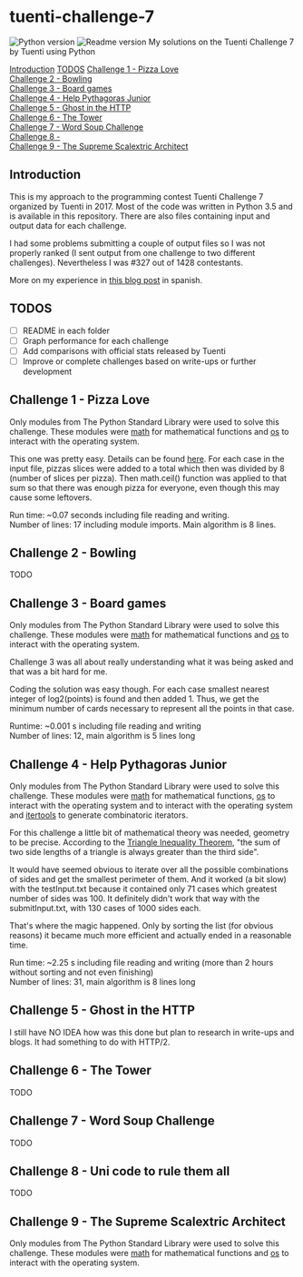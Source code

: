 # tuenti-challenge-7
![Python version](https://img.shields.io/badge/python-v3.5.2-blue.svg)
![Readme version]()
My solutions on the Tuenti Challenge 7 by Tuenti using Python

[Introduction]()
[TODOS]()
[Challenge 1 - Pizza Love](https://github.com/danielsto/tuenti-challenge-7#challenge-1---pizza-love)  
[Challenge 2 - Bowling](https://github.com/danielsto/tuenti-challenge-7#challenge-2---bowling)  
[Challenge 3 - Board games](https://github.com/danielsto/tuenti-challenge-7#challenge-3---board-games)  
[Challenge 4 - Help Pythagoras Junior](https://github.com/danielsto/tuenti-challenge-7#challenge-4---help-pythagoras-junior)  
[Challenge 5 - Ghost in the HTTP](https://github.com/danielsto/tuenti-challenge-7#challenge-5---ghost-in-the-http)  
[Challenge 6 - The Tower](https://github.com/danielsto/tuenti-challenge-7#challenge-6---the-tower)  
[Challenge 7 - Word Soup Challenge](https://github.com/danielsto/tuenti-challenge-7#challenge-7---word-soup-challenge)  
[Challenge 8 - ]()  
[Challenge 9 - The Supreme Scalextric Architect](https://github.com/danielsto/tuenti-challenge-7#challenge-9---the-supreme-scalextric-architect)  

## Introduction
This is my approach to the programming contest Tuenti Challenge 7 organized by Tuenti in 2017.
Most of the code was written in Python 3.5 and is available in this repository.
There are also files containing input and output data for each challenge.

I had some problems submitting a couple of output files so I was not properly ranked
(I sent output from one challenge to two different challenges). Nevertheless I was #327 out of 1428 contestants.
 
More on my experience in [this blog post]() in spanish.

## TODOS

- [ ] README in each folder
- [ ] Graph performance for each challenge
- [ ] Add comparisons with official stats released by Tuenti
- [ ] Improve or complete challenges based on write-ups or further development

## Challenge 1 - Pizza Love
Only modules from The Python Standard Library were used to solve this challenge.
These modules were [math](https://docs.python.org/3/library/math.html) for mathematical functions
and [os](https://docs.python.org/3/library/os.html) to interact with the operating system.

This one was pretty easy. Details can be found [here](https://contest.tuenti.net/Challenges). For each case in the input file, 
pizzas slices were added to a total which then was divided by 8 (number of slices per 
pizza). Then math.ceil() function was applied to that sum so that there was enough pizza 
for everyone, even though this may cause some leftovers.

Run time: ~0.07 seconds including file reading and writing.  
Number of lines: 17 including module imports. Main algorithm is 8 lines.
## Challenge 2 - Bowling
TODO

## Challenge 3 - Board games
Only modules from The Python Standard Library were used to solve this challenge.
These modules were [math](https://docs.python.org/3/library/math.html) for mathematical functions
and [os](https://docs.python.org/3/library/os.html) to interact with the operating system.

Challenge 3 was all about really understanding what it was being asked and that was
a bit hard for me.

Coding the solution was easy though. For each case smallest nearest integer of log2(points) is found
and then added 1. Thus, we get the minimum number of cards necessary to represent all the points in that case.

Runtime:  ~0.001 s including file reading and writing  
Number of lines:  12, main algorithm is 5 lines long 
## Challenge 4 - Help Pythagoras Junior
Only modules from The Python Standard Library were used to solve this challenge.
These modules were [math](https://docs.python.org/3/library/math.html) for mathematical functions, 
[os](https://docs.python.org/3/library/os.html) to interact with the operating system and to interact
with the operating system and [itertools](https://docs.python.org/2/library/itertools.html) to generate
combinatoric iterators.

For this challenge a little bit of mathematical theory was needed, geometry to be precise.
According to the [Triangle Inequality Theorem](http://mathworld.wolfram.com/TriangleInequality.html), "the sum of two side lengths of a triangle is 
always greater than the third side".
 
It would have seemed obvious to iterate over all the possible combinations of sides and get the smallest
perimeter of them. And it worked (a bit slow)  with the testInput.txt because it contained only 71 cases
which greatest number of sides was 100. It definitely didn't work that way with the submitInput.txt, with 130 cases
of 1000 sides each.

That's where the magic happened. Only by sorting the list (for obvious reasons) it became much more efficient and actually
ended in a reasonable time.

Run time: ~2.25 s including file reading and writing (more than 2 hours without sorting and not even finishing)   
Number of lines: 31, main algorithm is 8 lines long

## Challenge 5 - Ghost in the HTTP
I still have NO IDEA how was this done but plan to research in write-ups and blogs.
It had something to do with HTTP/2.
## Challenge 6 - The Tower
TODO
## Challenge 7 - Word Soup Challenge
TODO
## Challenge 8 - Uni code to rule them all
TODO
## Challenge 9 - The Supreme Scalextric Architect
Only modules from The Python Standard Library were used to solve this challenge.
These modules were [math](https://docs.python.org/3/library/math.html) for mathematical functions
and [os](https://docs.python.org/3/library/os.html) to interact with the operating system.

